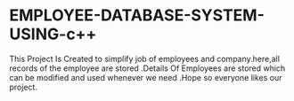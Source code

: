 # EMPLOYEE-DATABASE-SYSTEM-USING-c++
This Project Is Created to simplify job of employees and company.here,all records of the employee are stored .Details Of Employees are stored which can be modified and used whenever we need .Hope so everyone likes our project.
